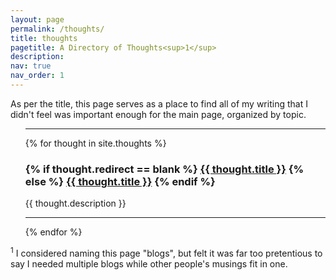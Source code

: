 ```yaml
---
layout: page
permalink: /thoughts/
title: thoughts
pagetitle: A Directory of Thoughts<sup>1</sup>
description:
nav: true
nav_order: 1
---
```


As per the title, this page serves as a place to find all of my writing that I didn't feel was important enough for the main page, organized by topic. 

  <ul class="thought-list">
    <hr class="blog-hr"/>
    {% for thought in site.thoughts %}
      <h3>
        {% if thought.redirect == blank %}
          <a class="post-title" href="{{ thought.url | prepend: site.baseurl }}">{{ thought.title }}</a>
        {% else %}
            <a class="post-title" href="{{ thought.redirect | relative_url }}">{{ thought.title }}</a>
        {% endif %}
      </h3>
      <p>{{ thought.description }}</p>
      <hr class="blog-hr"/>
    {% endfor %}
  </ul>


<sup>1</sup> I considered naming this page "blogs", but felt it was far too pretentious to say I needed multiple blogs while other people's musings fit in one.